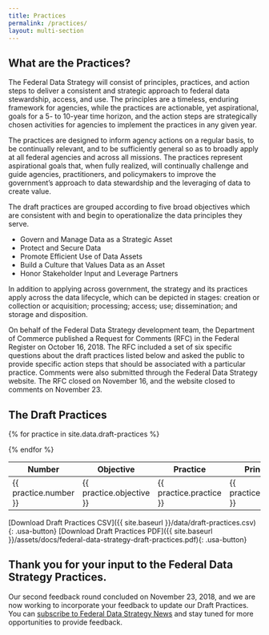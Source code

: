 ```yaml
---
title: Practices
permalink: /practices/
layout: multi-section
---
```


<section class="usa-section">
<div class="usa-grid" markdown="1">

## What are the Practices?

The Federal Data Strategy will consist of principles, practices, and action steps to deliver a consistent and strategic approach to federal data stewardship, access, and use. The principles are a timeless, enduring framework for agencies, while the practices are actionable, yet aspirational, goals for a 5- to 10-year time horizon, and the action steps are strategically chosen activities for agencies to implement the practices in any given year.  

The practices are designed to inform agency actions on a regular basis, to be continually relevant, and to be sufficiently general so as to broadly apply at all federal agencies and across all missions. The practices represent aspirational goals that, when fully realized, will continually challenge and guide agencies, practitioners, and policymakers to improve the government’s approach to data stewardship and the leveraging of data to create value.  

The draft practices are grouped according to five broad objectives which are consistent with and begin to operationalize the data principles they serve. 

* Govern and Manage Data as a Strategic Asset
* Protect and Secure Data
* Promote Efficient Use of Data Assets
* Build a Culture that Values Data as an Asset
* Honor Stakeholder Input and Leverage Partners

In addition to applying across government, the strategy and its practices apply across the data lifecycle, which can be depicted in stages: creation or collection or acquisition; processing; access; use; dissemination; and storage and disposition. 

On behalf of the Federal Data Strategy development team, the Department of Commerce published a Request for Comments (RFC) in the Federal Register on October 16, 2018. The RFC included a set of six specific questions about the draft practices listed below and asked the public to provide specific action steps that should be associated with a particular practice. Comments were also submitted through the Federal Data Strategy website. The RFC closed on November 16, and the website closed to comments on November 23.  

## The Draft Practices

<table>
  <thead>
    <tr>
      <th scope="col">Number</th>
      <th scope="col">Objective</th>
      <th scope="col">Practice</th>
      <th scope="col">Principle Category</th>
      <th scope="col">Data Lifecycle</th>
    </tr>
  </thead>
  <tbody>

{% for practice in site.data.draft-practices %}
    <tr>
        <td>  {{ practice.number }} </td>
        <td>  {{ practice.objective }} </td>
        <td>  {{ practice.practice }} </td>
        <td>  {{ practice.principle_category }} </td>
        <td>  {{ practice.data_lifecycle }} </td>
    </tr>
{% endfor %}

  </tbody>
</table>

[Download Draft Practices CSV]({{ site.baseurl }}/data/draft-practices.csv){: .usa-button}
[Download Draft Practices PDF]({{ site.baseurl }}/assets/docs/federal-data-strategy-draft-practices.pdf){: .usa-button}

</div>
</section>





<section class="usa-section">
<div class="usa-grid" markdown="1">

## Thank you for your input to the Federal Data Strategy Practices.

Our second feedback round concluded on November 23, 2018, and we are now working to incorporate your feedback to update our Draft Practices. You can [subscribe to Federal Data Strategy News](https://www.performance.gov/CAP/CAP_goal_2.html#GD-snippet-form) and stay tuned for more opportunities to provide feedback. 

</div>
</section>
